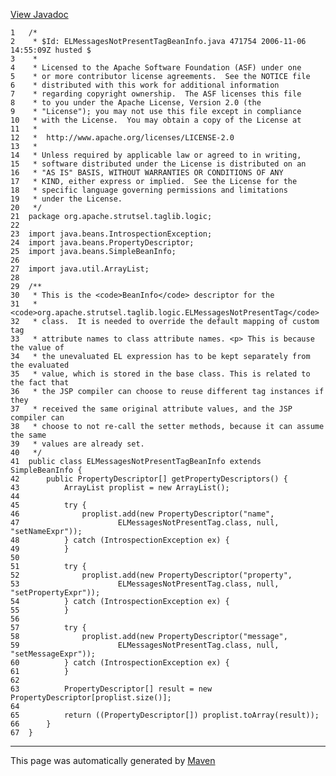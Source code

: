 [View Javadoc](../../../../../../apidocs/org/apache/strutsel/taglib/logic/ELMessagesNotPresentTagBeanInfo.html.md)


    1   /*
    2    * $Id: ELMessagesNotPresentTagBeanInfo.java 471754 2006-11-06 14:55:09Z husted $
    3    *
    4    * Licensed to the Apache Software Foundation (ASF) under one
    5    * or more contributor license agreements.  See the NOTICE file
    6    * distributed with this work for additional information
    7    * regarding copyright ownership.  The ASF licenses this file
    8    * to you under the Apache License, Version 2.0 (the
    9    * "License"); you may not use this file except in compliance
    10   * with the License.  You may obtain a copy of the License at
    11   *
    12   *  http://www.apache.org/licenses/LICENSE-2.0
    13   *
    14   * Unless required by applicable law or agreed to in writing,
    15   * software distributed under the License is distributed on an
    16   * "AS IS" BASIS, WITHOUT WARRANTIES OR CONDITIONS OF ANY
    17   * KIND, either express or implied.  See the License for the
    18   * specific language governing permissions and limitations
    19   * under the License.
    20   */
    21  package org.apache.strutsel.taglib.logic;
    22  
    23  import java.beans.IntrospectionException;
    24  import java.beans.PropertyDescriptor;
    25  import java.beans.SimpleBeanInfo;
    26  
    27  import java.util.ArrayList;
    28  
    29  /**
    30   * This is the <code>BeanInfo</code> descriptor for the
    31   * <code>org.apache.strutsel.taglib.logic.ELMessagesNotPresentTag</code>
    32   * class.  It is needed to override the default mapping of custom tag
    33   * attribute names to class attribute names. <p> This is because the value of
    34   * the unevaluated EL expression has to be kept separately from the evaluated
    35   * value, which is stored in the base class. This is related to the fact that
    36   * the JSP compiler can choose to reuse different tag instances if they
    37   * received the same original attribute values, and the JSP compiler can
    38   * choose to not re-call the setter methods, because it can assume the same
    39   * values are already set.
    40   */
    41  public class ELMessagesNotPresentTagBeanInfo extends SimpleBeanInfo {
    42      public PropertyDescriptor[] getPropertyDescriptors() {
    43          ArrayList proplist = new ArrayList();
    44  
    45          try {
    46              proplist.add(new PropertyDescriptor("name",
    47                      ELMessagesNotPresentTag.class, null, "setNameExpr"));
    48          } catch (IntrospectionException ex) {
    49          }
    50  
    51          try {
    52              proplist.add(new PropertyDescriptor("property",
    53                      ELMessagesNotPresentTag.class, null, "setPropertyExpr"));
    54          } catch (IntrospectionException ex) {
    55          }
    56  
    57          try {
    58              proplist.add(new PropertyDescriptor("message",
    59                      ELMessagesNotPresentTag.class, null, "setMessageExpr"));
    60          } catch (IntrospectionException ex) {
    61          }
    62  
    63          PropertyDescriptor[] result = new PropertyDescriptor[proplist.size()];
    64  
    65          return ((PropertyDescriptor[]) proplist.toArray(result));
    66      }
    67  }

------------------------------------------------------------------------

This page was automatically generated by [Maven](http://maven.apache.org/)

